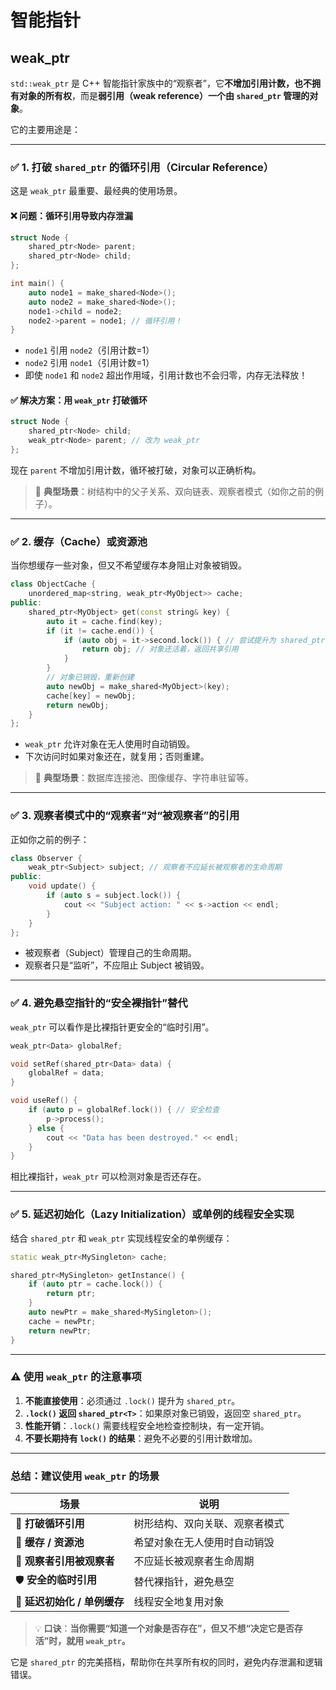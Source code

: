 # 智能指针

## weak_ptr

`std::weak_ptr` 是 C++ 智能指针家族中的“观察者”，它**不增加引用计数，也不拥有对象的所有权**，而是**弱引用（weak reference）一个由 `shared_ptr` 管理的对象**。

它的主要用途是：

---

### ✅ 1. **打破 `shared_ptr` 的循环引用（Circular Reference）**
这是 `weak_ptr` 最重要、最经典的使用场景。

#### ❌ 问题：循环引用导致内存泄漏
```cpp
struct Node {
    shared_ptr<Node> parent;
    shared_ptr<Node> child;
};

int main() {
    auto node1 = make_shared<Node>();
    auto node2 = make_shared<Node>();
    node1->child = node2;
    node2->parent = node1; // 循环引用！
}
```
- `node1` 引用 `node2`（引用计数=1）
- `node2` 引用 `node1`（引用计数=1）
- 即使 `node1` 和 `node2` 超出作用域，引用计数也不会归零，内存无法释放！

#### ✅ 解决方案：用 `weak_ptr` 打破循环
```cpp
struct Node {
    shared_ptr<Node> child;
    weak_ptr<Node> parent; // 改为 weak_ptr
};
```
现在 `parent` 不增加引用计数，循环被打破，对象可以正确析构。

> 📌 **典型场景**：树结构中的父子关系、双向链表、观察者模式（如你之前的例子）。

---

### ✅ 2. **缓存（Cache）或资源池**
当你想缓存一些对象，但又不希望缓存本身阻止对象被销毁。

```cpp
class ObjectCache {
    unordered_map<string, weak_ptr<MyObject>> cache;
public:
    shared_ptr<MyObject> get(const string& key) {
        auto it = cache.find(key);
        if (it != cache.end()) {
            if (auto obj = it->second.lock()) { // 尝试提升为 shared_ptr
                return obj; // 对象还活着，返回共享引用
            }
        }
        // 对象已销毁，重新创建
        auto newObj = make_shared<MyObject>(key);
        cache[key] = newObj;
        return newObj;
    }
};
```
- `weak_ptr` 允许对象在无人使用时自动销毁。
- 下次访问时如果对象还在，就复用；否则重建。

> 📌 **典型场景**：数据库连接池、图像缓存、字符串驻留等。

---

### ✅ 3. **观察者模式中的“观察者”对“被观察者”的引用**
正如你之前的例子：

```cpp
class Observer {
    weak_ptr<Subject> subject; // 观察者不应延长被观察者的生命周期
public:
    void update() {
        if (auto s = subject.lock()) {
            cout << "Subject action: " << s->action << endl;
        }
    }
};
```
- 被观察者（Subject）管理自己的生命周期。
- 观察者只是“监听”，不应阻止 Subject 被销毁。

---

### ✅ 4. **避免悬空指针的“安全裸指针”替代**
`weak_ptr` 可以看作是比裸指针更安全的“临时引用”。

```cpp
weak_ptr<Data> globalRef;

void setRef(shared_ptr<Data> data) {
    globalRef = data;
}

void useRef() {
    if (auto p = globalRef.lock()) { // 安全检查
        p->process();
    } else {
        cout << "Data has been destroyed." << endl;
    }
}
```
相比裸指针，`weak_ptr` 可以检测对象是否还存在。

---

### ✅ 5. **延迟初始化（Lazy Initialization）或单例的线程安全实现**
结合 `shared_ptr` 和 `weak_ptr` 实现线程安全的单例缓存：

```cpp
static weak_ptr<MySingleton> cache;

shared_ptr<MySingleton> getInstance() {
    if (auto ptr = cache.lock()) {
        return ptr;
    }
    auto newPtr = make_shared<MySingleton>();
    cache = newPtr;
    return newPtr;
}
```

---

### ⚠️ 使用 `weak_ptr` 的注意事项

1. **不能直接使用**：必须通过 `.lock()` 提升为 `shared_ptr`。
2. **`.lock()` 返回 `shared_ptr<T>`**：如果原对象已销毁，返回空 `shared_ptr`。
3. **性能开销**：`.lock()` 需要线程安全地检查控制块，有一定开销。
4. **不要长期持有 `lock()` 的结果**：避免不必要的引用计数增加。

---

### 总结：建议使用 `weak_ptr` 的场景

| 场景                        | 说明                           |
| --------------------------- | ------------------------------ |
| 🔁 **打破循环引用**          | 树形结构、双向关联、观察者模式 |
| 🧠 **缓存 / 资源池**         | 希望对象在无人使用时自动销毁   |
| 👀 **观察者引用被观察者**    | 不应延长被观察者生命周期       |
| 🛡️ **安全的临时引用**        | 替代裸指针，避免悬空           |
| 🧩 **延迟初始化 / 单例缓存** | 线程安全地复用对象             |

> 💡 **口诀**：**当你需要“知道一个对象是否存在”，但又不想“决定它是否存活”时，就用 `weak_ptr`。**

它是 `shared_ptr` 的完美搭档，帮助你在共享所有权的同时，避免内存泄漏和逻辑错误。